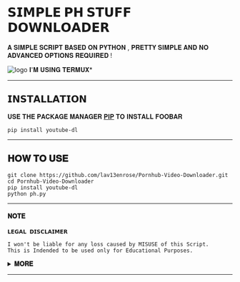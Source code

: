 # 𝗦𝗜𝗠𝗣𝗟𝗘 𝗣𝗛 𝗦𝗧𝗨𝗙𝗙 𝗗𝗢𝗪𝗡𝗟𝗢𝗔𝗗𝗘𝗥
𝐀 𝐒𝐈𝐌𝐏𝐋𝐄 𝐒𝐂𝐑𝐈𝐏𝐓 𝐁𝐀𝐒𝐄𝐃 𝐎𝐍 𝐏𝐘𝐓𝐇𝐎𝐍 , 𝐏𝐑𝐄𝐓𝐓𝐘 𝐒𝐈𝐌𝐏𝐋𝐄 𝐀𝐍𝐃 𝐍𝐎 𝐀𝐃𝐕𝐀𝐍𝐂𝐄𝐃 𝐎𝐏𝐓𝐈𝐎𝐍𝐒 𝐑𝐄𝐐𝐔𝐈𝐑𝐄𝐃 !

![logo](https://telegra.ph/file/343c70a84c768f82116cd.jpg)
𝐈'𝐌 𝐔𝐒𝐈𝐍𝐆 𝐓𝐄𝐑𝐌𝐔𝐗*

---

## 𝗜𝗡𝗦𝗧𝗔𝗟𝗟𝗔𝗧𝗜𝗢𝗡

𝐔𝐒𝐄 𝐓𝐇𝐄 𝐏𝐀𝐂𝐊𝐀𝐆𝐄 𝐌𝐀𝐍𝐀𝐆𝐄𝐑 [𝐏𝐈𝐏](https://pip.pypa.io/en/stable/) 𝐓𝐎 𝐈𝐍𝐒𝐓𝐀𝐋𝐋 𝐅𝐎𝐎𝐁𝐀𝐑

```
pip install youtube-dl
```
---

## 𝐇𝐎𝐖 𝐓𝐎 𝐔𝐒𝐄

```
git clone https://github.com/lav13enrose/Pornhub-Video-Downloader.git
cd Pornhub-Video-Downloader
pip install youtube-dl 
python ph.py
```
---

#### 𝐍𝐎𝐓𝐄
```
𝗟𝗘𝗚𝗔𝗟 𝗗𝗜𝗦𝗖𝗟𝗔𝗜𝗠𝗘𝗥

I won't be liable for any loss caused by MISUSE of this Script.
This is Indended to be used only for Educational Purposes.

```
<details>
  <summary><b>𝐌𝐎𝐑𝐄</b></summary>
<br/>
𝗜'𝗠 𝗨𝗦𝗜𝗡𝗚 𝗧𝗘𝗥𝗠𝗨𝗫 𝗛𝗘𝗥𝗘 𝗦𝗢 𝗜𝗠 𝗚𝗢𝗡𝗡𝗔 𝗚𝗜𝗩𝗘 𝗬𝗢𝗨 𝗦𝗢𝗠𝗘 𝗦𝗢𝗨𝗥𝗖𝗘𝗦 𝗧𝗢 𝗟𝗘𝗔𝗥𝗡  𝗧𝗘𝗥𝗠𝗨𝗫:
 
* [𝗟𝗲𝗮𝗿𝗻 𝗧𝗲𝗿𝗺𝘂𝘅](https://play.google.com/store/apps/details?id=com.ican.dotech.terminalcommandprompt)
* [𝗧𝗲𝗿𝗺𝘂𝘅 𝗕𝗮𝘀𝗶𝗰𝘀](https://youtu.be/3I1LmWhY9Ig)

</details>

---
